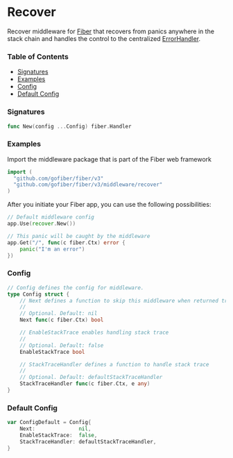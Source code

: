 # Recover
Recover middleware for [Fiber](https://github.com/gofiber/fiber) that recovers from panics anywhere in the stack chain and handles the control to the centralized [ErrorHandler](https://docs.gofiber.io/error-handling).

### Table of Contents
- [Signatures](#signatures)
- [Examples](#examples)
- [Config](#config)
- [Default Config](#default-config)


### Signatures
```go
func New(config ...Config) fiber.Handler
```

### Examples
Import the middleware package that is part of the Fiber web framework
```go
import (
  "github.com/gofiber/fiber/v3"
  "github.com/gofiber/fiber/v3/middleware/recover"
)
```

After you initiate your Fiber app, you can use the following possibilities:
```go
// Default middleware config
app.Use(recover.New())

// This panic will be caught by the middleware
app.Get("/", func(c fiber.Ctx) error {
	panic("I'm an error")
})
```

### Config
```go
// Config defines the config for middleware.
type Config struct {
	// Next defines a function to skip this middleware when returned true.
	//
	// Optional. Default: nil
	Next func(c fiber.Ctx) bool

	// EnableStackTrace enables handling stack trace
	//
	// Optional. Default: false
	EnableStackTrace bool

	// StackTraceHandler defines a function to handle stack trace
	//
	// Optional. Default: defaultStackTraceHandler
	StackTraceHandler func(c fiber.Ctx, e any)
}
```

### Default Config
```go
var ConfigDefault = Config{
	Next:              nil,
	EnableStackTrace:  false,
	StackTraceHandler: defaultStackTraceHandler,
}
```
